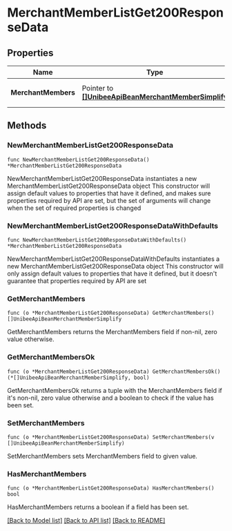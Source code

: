 # MerchantMemberListGet200ResponseData

## Properties

Name | Type | Description | Notes
------------ | ------------- | ------------- | -------------
**MerchantMembers** | Pointer to [**[]UnibeeApiBeanMerchantMemberSimplify**](UnibeeApiBeanMerchantMemberSimplify.md) | Merchant Member Object List | [optional] 

## Methods

### NewMerchantMemberListGet200ResponseData

`func NewMerchantMemberListGet200ResponseData() *MerchantMemberListGet200ResponseData`

NewMerchantMemberListGet200ResponseData instantiates a new MerchantMemberListGet200ResponseData object
This constructor will assign default values to properties that have it defined,
and makes sure properties required by API are set, but the set of arguments
will change when the set of required properties is changed

### NewMerchantMemberListGet200ResponseDataWithDefaults

`func NewMerchantMemberListGet200ResponseDataWithDefaults() *MerchantMemberListGet200ResponseData`

NewMerchantMemberListGet200ResponseDataWithDefaults instantiates a new MerchantMemberListGet200ResponseData object
This constructor will only assign default values to properties that have it defined,
but it doesn't guarantee that properties required by API are set

### GetMerchantMembers

`func (o *MerchantMemberListGet200ResponseData) GetMerchantMembers() []UnibeeApiBeanMerchantMemberSimplify`

GetMerchantMembers returns the MerchantMembers field if non-nil, zero value otherwise.

### GetMerchantMembersOk

`func (o *MerchantMemberListGet200ResponseData) GetMerchantMembersOk() (*[]UnibeeApiBeanMerchantMemberSimplify, bool)`

GetMerchantMembersOk returns a tuple with the MerchantMembers field if it's non-nil, zero value otherwise
and a boolean to check if the value has been set.

### SetMerchantMembers

`func (o *MerchantMemberListGet200ResponseData) SetMerchantMembers(v []UnibeeApiBeanMerchantMemberSimplify)`

SetMerchantMembers sets MerchantMembers field to given value.

### HasMerchantMembers

`func (o *MerchantMemberListGet200ResponseData) HasMerchantMembers() bool`

HasMerchantMembers returns a boolean if a field has been set.


[[Back to Model list]](../README.md#documentation-for-models) [[Back to API list]](../README.md#documentation-for-api-endpoints) [[Back to README]](../README.md)


